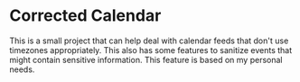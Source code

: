 # Corrected Calendar

This is a small project that can help deal with calendar feeds that don't use timezones appropriately. This also has some features to sanitize events that might contain sensitive information. This feature is based on my personal needs.
